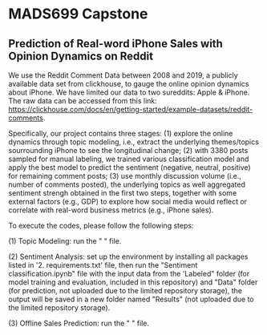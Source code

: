 # MADS699 Capstone   

## Prediction of Real-word iPhone Sales with Opinion Dynamics on Reddit

We use the Reddit Comment Data between 2008 and 2019, a publicly available data set from clickhouse, to gauge the online opinion dynamics about iPhone. We have limited our data to two sureddits: Apple & iPhone. 
 The raw data can be accessed from this link: https://clickhouse.com/docs/en/getting-started/example-datasets/reddit-comments. 

Specifically, our project contains three stages: (1) explore the online dynamics through topic modeling, i.e.,   extract the underlying themes/topics sourrounding iPhone to see the longitudinal change; (2) with 3380 posts sampled for manual labeling, we trained various classification model and apply the best model to predict the sentiment (negative, neutral, positive) for remaining comment posts; (3) use monthly discussion volume (i.e., number of comments posted), the underlying topics as well aggregated sentiment strengh obtained in the first two steps, together with some external factors (e.g., GDP) to explore how social media would reflect or correlate with real-word business metrics (e.g., iPhone sales).


To execute the codes, please follow the following steps:

(1) Topic Modeling: run the " " file.

(2) Sentiment Analysis: set up the environment by installing all packages listed in '2. requirements.txt' file, then run the "Sentiment classification.ipynb" file with the input data from the 'Labeled" folder (for model training and evaluation, included in this repository) and  "Data" folder (for prediction, not uploaded due to the limited repository storage), the output will be saved in a new folder named "Results" (not uploaded due to the limited repository storage).

(3) Offline Sales Prediction: run the " " file.
